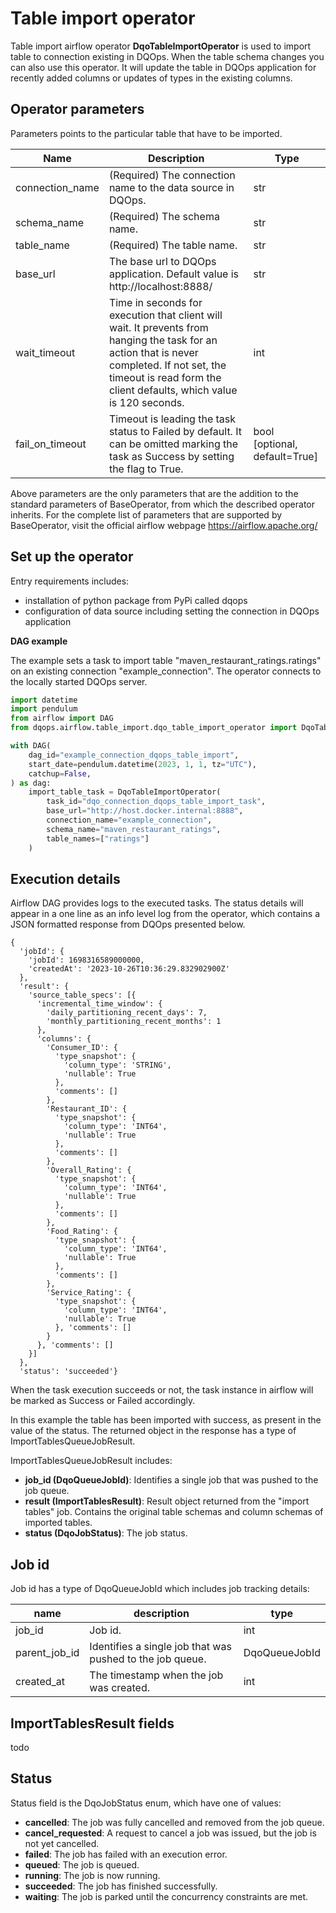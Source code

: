 # Table import operator

Table import airflow operator **DqoTableImportOperator** is used to import table to connection existing in DQOps.
When the table schema changes you can also use this operator. 
It will update the table in DQOps application for recently added columns or updates of types in the existing columns.

## Operator parameters

Parameters points to the particular table that have to be imported.

| Name            | Description                                                                                                                                                                                                                                                                                                               | Type                                                          |
|-----------------|---------------------------------------------------------------------------------------------------------------------------------------------------------------------------------------------------------------------------------------------------------------------------------------------------------------------------|---------------------------------------------------------------|
| connection_name | (Required) The connection name to the data source in DQOps.                                                                                                                                                                                                                                                               | str                                                           |
| schema_name     | (Required) The schema name.                                                                                                                                                                                                                                                                                               | str                                                           |
| table_name      | (Required) The table name.                                                                                                                                                                                                                                                                                                | str                                                           |
| base_url        | The base url to DQOps application. Default value is http://localhost:8888/                                                                                                                                                                                                                                                | str                                                           |
| wait_timeout    | Time in seconds for execution that client will wait. It prevents from hanging the task for an action that is never completed. If not set, the timeout is read form the client defaults, which value is 120 seconds.                                                                                                       | int                                                           |
| fail_on_timeout | Timeout is leading the task status to Failed by default. It can be omitted marking the task as Success by setting the flag to True.                                                                                                                                                                                       | bool [optional, default=True]                                 |

Above parameters are the only parameters that are the addition to the standard parameters of BaseOperator, from which the described operator inherits.
For the complete list of parameters that are supported by BaseOperator, visit the official airflow webpage https://airflow.apache.org/


## Set up the operator

Entry requirements includes:
- installation of python package from PyPi called dqops
- configuration of data source including setting the connection in DQOps application

**DAG example**

The example sets a task to import table "maven_restaurant_ratings.ratings" on an existing connection "example_connection". 
The operator connects to the locally started DQOps server.

```python
import datetime
import pendulum
from airflow import DAG
from dqops.airflow.table_import.dqo_table_import_operator import DqoTableImportOperator

with DAG(
    dag_id="example_connection_dqops_table_import",
    start_date=pendulum.datetime(2023, 1, 1, tz="UTC"),
    catchup=False,
) as dag:
    import_table_task = DqoTableImportOperator(
        task_id="dqo_connection_dqops_table_import_task",
        base_url="http://host.docker.internal:8888",
        connection_name="example_connection",
        schema_name="maven_restaurant_ratings",
        table_names=["ratings"]
    )
```


## Execution details

Airflow DAG provides logs to the executed tasks.
The status details will appear in a one line as an info level log from the operator, which contains a JSON formatted response from DQOps presented below. 

```json5
{
  'jobId': {
    'jobId': 1698316589000000, 
    'createdAt': '2023-10-26T10:36:29.832902900Z'
  }, 
  'result': {
    'source_table_specs': [{
      'incremental_time_window': {
        'daily_partitioning_recent_days': 7, 
        'monthly_partitioning_recent_months': 1
      }, 
      'columns': {
        'Consumer_ID': {
          'type_snapshot': {
            'column_type': 'STRING', 
            'nullable': True
          }, 
          'comments': []
        }, 
        'Restaurant_ID': {
          'type_snapshot': {
            'column_type': 'INT64', 
            'nullable': True
          }, 
          'comments': []
        }, 
        'Overall_Rating': {
          'type_snapshot': {
            'column_type': 'INT64', 
            'nullable': True
          }, 
          'comments': []
        }, 
        'Food_Rating': {
          'type_snapshot': {
            'column_type': 'INT64', 
            'nullable': True
          }, 
          'comments': []
        }, 
        'Service_Rating': {
          'type_snapshot': {
            'column_type': 'INT64', 
            'nullable': True
          }, 'comments': []
        }
      }, 'comments': []
    }]
  }, 
  'status': 'succeeded'}
```

When the task execution succeeds or not, the task instance in airflow will be marked as Success or Failed accordingly.

In this example the table has been imported with success, as present in the value of the status.
The returned object in the response has a type of ImportTablesQueueJobResult.

ImportTablesQueueJobResult includes:
- **job_id (DqoQueueJobId)**: Identifies a single job that was pushed to the job queue.
- **result (ImportTablesResult)**: Result object returned from the "import tables" job. 
Contains the original table schemas and column schemas of imported tables.
- **status (DqoJobStatus)**: The job status.

## Job id

Job id has a type of DqoQueueJobId which includes job tracking details:

| name          | description                                               | type           |
|---------------|-----------------------------------------------------------|----------------|
| job_id        | Job id.                                                   | int            |
| parent_job_id | Identifies a single job that was pushed to the job queue. | DqoQueueJobId  |
| created_at    | The timestamp when the job was created.                   | int            |


## ImportTablesResult fields 


todo


## Status

Status field is the DqoJobStatus enum, which have one of values:
- **cancelled**: The job was fully cancelled and removed from the job queue.
- **cancel_requested**: A request to cancel a job was issued, but the job is not yet cancelled.
- **failed**: The job has failed with an execution error.
- **queued**: The job is queued.
- **running**: The job is now running.
- **succeeded**: The job has finished successfully.
- **waiting**: The job is parked until the concurrency constraints are met.
